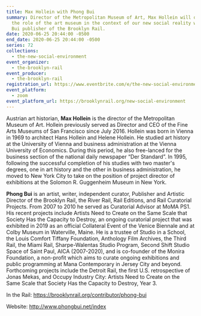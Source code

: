 ```yaml
---
title: Max Hollein with Phong Bui
summary: Director of the Metropolitan Museum of Art, Max Hollein will discuss
  the role of the art museum in the context of our new social reality with Phong
  Bui publisher of the Brooklyn Rail.
date: 2020-06-25 20:44:00 -0500
end_date: 2020-06-25 20:44:00 -0500
series: 72
collections:
  - the-new-social-environment
event_organizer:
  - the-brooklyn-rail
event_producer:
  - the-brooklyn-rail
registration_url: https://www.eventbrite.com/e/the-new-social-environment-73-max-hollein-tickets-110222221632
event_platform:
  - zoom
event_platform_url: https://brooklynrail.org/new-social-environment
---
```

Austrian art historian, **Max Hollein** is the director of the Metropolitan Museum of Art. Hollein previously served as Director and CEO of the Fine Arts Museums of San Francisco since July 2016. Hollein was born in Vienna in 1969 to architect Hans Hollein and Helene Hollein. He studied art history at the University of Vienna and business administration at the Vienna University of Economics. During this period, he also free-lanced for the business section of the national daily newspaper “Der Standard”. In 1995, following the successful completion of his studies with two master's degrees, one in art history and the other in business administration, he moved to New York City to take on the position of project director of exhibitions at the Solomon R. Guggenheim Museum in New York.

**Phong Bui** is an artist, writer, independent curator, Publisher and Artistic Director of the Brooklyn Rail, the River Rail, Rail Editions, and Rail Curatorial Projects. From 2007 to 2010 he served as Curatorial Advisor at MoMA PS1. His recent projects include Artists Need to Create on the Same Scale that Society Has the Capacity to Destroy, an ongoing curatorial project that was exhibited in 2019 as an official Collateral Event of the Venice Biennale and at Colby Museum in Waterville, Maine. He is a trustee of Studio in a School, the Louis Comfort Tiffany Foundation, Anthology Film Archives, the Third Rail, the Miami Rail, Sharpe-Walentas Studio Program, Second Shift Studio Space of Saint Paul, AICA (2007-2020), and is co-founder of the Monira Foundation, a non-profit which aims to curate ongoing exhibitions and public programming at Mana Contemporary in Jersey City and beyond. Forthcoming projects include the Detroit Rail, the first U.S. retrospective of Jonas Mekas, and Occupy Industry City: Artists Need to Create on the Same Scale that Society Has the Capacity to Destroy, Year 3.

In the Rail: <https://brooklynrail.org/contributor/phong-bui>

Website: <http://www.phongbui.net/index>